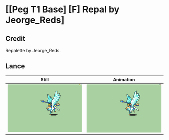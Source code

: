 # [\[Peg T1 Base\] \[F\] Repal by Jeorge_Reds]

## Credit

Repalette by Jeorge_Reds.

## Lance

| Still | Animation |
| :---: | :-------: |
| ![Lance still](./Lance_000.png) | ![Lance animation](./Lance.gif) |
